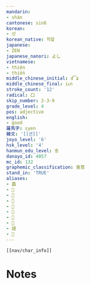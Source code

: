 ```yaml
---
mandarin:
- shàn
cantonese: sin6
korean:
- 선
korean_native: 착할
japanese:
- ZEN
japanese_nanori: よし
vietnamese:
- thiện
- thiến
middle_chinese_initial: d͡ʑ
middle_chinese_final: iᴇn
stroke_count: '12'
radical: 口
skip_number: 2-3-9
grade_level: 4
pos: adjective
english:
- good
羅馬字: syen
韓文: '[[션]]'
joyo_level: '6'
hsk_level: '4'
hanmun_edu_level: 중
danayo_id: 4057
mc_id: 132
graphemic_classification: 會意
stand_in: 'TRUE'
aliases:
- 譱
- 𠲘
- 𠵊
- 𠾄
- 𦎍
- 𦏟
- 𦏯
- 𧨅
- 𧬆
- 𧮟
---
```

```meta-bind-embed
[[nav/char_info]]
```

# Notes
